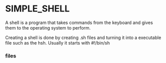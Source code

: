 # SIMPLE_SHELL

A shell is a program that takes commands from the keyboard and gives them to the operating system to perform.

Creating a shell is done by creating .sh files and turning it into a executable file such as the hsh. Usually it starts with #!/bin/sh

### files
